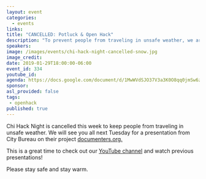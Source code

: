 ```yaml
---
layout: event
categories:
  - events
links:
title: "CANCELLED: Potluck & Open Hack"
description: "To prevent people from traveling in unsafe weather, we are cancelling Chi Hack Night this week. Please stay warm!"
speakers:
image: /images/events/chi-hack-night-cancelled-snow.jpg
image_credit:
date: 2019-01-29T18:00:00-06:00
event_id: 334
youtube_id:
agenda: https://docs.google.com/document/d/1MwWVdSJO37V3a3K0O8qq0jmSw6zslkNunt9BFZ2gKd4/edit?usp=sharing
sponsor: 
asl_provided: false
tags:
 - openhack
published: true
---
```


Chi Hack Night is cancelled this week to keep people from traveling in unsafe weather. We will see you all next Tuesday for a presentation from City Bureau on their project [documenters.org.](https://www.documenters.org/)

This is a great time to check out our [YouTube channel](https://www.youtube.com/chihacknight) and watch previous presentations!

Please stay safe and stay warm.